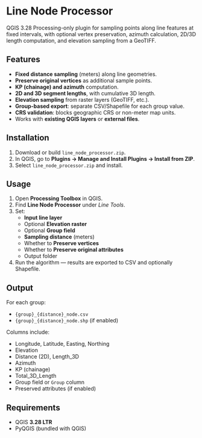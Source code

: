 # Line Node Processor

QGIS 3.28 Processing-only plugin for sampling points along line features at fixed intervals, with optional vertex preservation, azimuth calculation, 2D/3D length computation, and elevation sampling from a GeoTIFF.

## Features
- **Fixed distance sampling** (meters) along line geometries.
- **Preserve original vertices** as additional sample points.
- **KP (chainage) and azimuth** computation.
- **2D and 3D segment lengths**, with cumulative 3D length.
- **Elevation sampling** from raster layers (GeoTIFF, etc.).
- **Group-based export**: separate CSV/Shapefile for each group value.
- **CRS validation**: blocks geographic CRS or non-meter map units.
- Works with **existing QGIS layers** or **external files**.

## Installation
1. Download or build `line_node_processor.zip`.
2. In QGIS, go to **Plugins → Manage and Install Plugins → Install from ZIP**.
3. Select `line_node_processor.zip` and install.

## Usage
1. Open **Processing Toolbox** in QGIS.
2. Find **Line Node Processor** under *Line Tools*.
3. Set:
   - **Input line layer**
   - Optional **Elevation raster**
   - Optional **Group field**
   - **Sampling distance** (meters)
   - Whether to **Preserve vertices**
   - Whether to **Preserve original attributes**
   - Output folder
4. Run the algorithm — results are exported to CSV and optionally Shapefile.

## Output
For each group:
- `{group}_{distance}_node.csv`
- `{group}_{distance}_node.shp` (if enabled)

Columns include:
- Longitude, Latitude, Easting, Northing
- Elevation
- Distance (2D), Length_3D
- Azimuth
- KP (chainage)
- Total_3D_Length
- Group field or `Group` column
- Preserved attributes (if enabled)

## Requirements
- QGIS **3.28 LTR**
- PyQGIS (bundled with QGIS)
